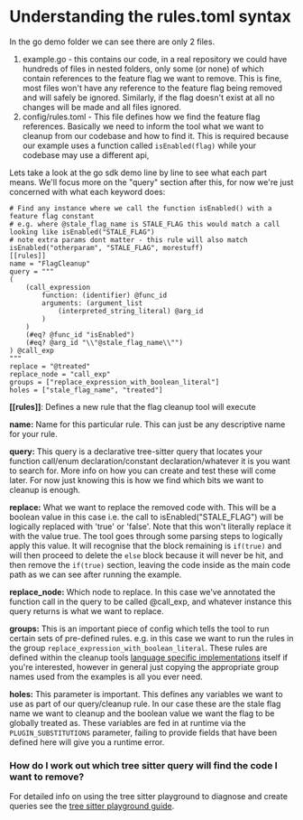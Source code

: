 # Understanding the rules.toml syntax
In the go demo folder we can see there are only 2 files.

1. example.go - this contains our code, in a real repository we could have hundreds of files in nested folders, only some (or none) of which  contain references to the feature flag we want to remove. This is fine, most files won't have any reference to the feature flag being removed and will safely be ignored. Similarly, if the flag doesn't exist at all no changes will be made and all files ignored.
2. config/rules.toml - This file defines how we find the feature flag references. Basically we need to inform the tool what we want to cleanup from our codebase and how to find it. This is required because our example uses a function called `isEnabled(flag)` while your codebase may use a different api,

Lets take a look at the go sdk demo line by line to see what each part means. We'll focus more on the "query" section after this, for now we're just concerned with what each keyword does:

```shell
# Find any instance where we call the function isEnabled() with a feature flag constant
# e.g. where @stale_flag_name is STALE_FLAG this would match a call looking like isEnabled("STALE_FLAG")
# note extra params dont matter - this rule will also match isEnabled("otherparam", "STALE_FLAG", morestuff)
[[rules]]
name = "FlagCleanup"
query = """
(
    (call_expression
        function: (identifier) @func_id
        arguments: (argument_list
            (interpreted_string_literal) @arg_id
        )
    )
    (#eq? @func_id "isEnabled")
    (#eq? @arg_id "\\"@stale_flag_name\\"")
) @call_exp
"""
replace = "@treated"
replace_node = "call_exp"
groups = ["replace_expression_with_boolean_literal"]
holes = ["stale_flag_name", "treated"]
```

**[[rules]]**: Defines a new rule that the flag cleanup tool will execute

**name:** Name for this particular rule. This can just be any descriptive name for your rule.

**query:** This query is a declarative tree-sitter query that locates your function call/enum declaration/constant declaration/whatever it is you want to search for. More info on how you can create and test these will come later. For now just knowing this is how we find which bits we want to cleanup is enough.

**replace:** What we want to replace the removed code with. This will be a boolean value in this case i.e. the call to isEnabled("STALE_FLAG") will be logically replaced with 'true' or 'false'. Note that this won't literally replace it with the value true. The tool goes through some parsing steps to logically apply this value. It will recognise that the block remaining is `if(true)` and will then proceed to delete the `else` block because it will never be hit, and then remove the `if(true)` section, leaving the code inside as the main code path as we can see after running the example.

**replace_node:** Which node to replace. In this case we've annotated the function call in the query to be called @call_exp, and whatever instance this query returns is what we want to replace.

**groups:** This is an important piece of config which tells the tool to run certain sets of pre-defined rules. e.g. in this case we want to run the rules in the group `replace_expression_with_boolean_literal`. These rules are defined within the cleanup tools [language specific implementations](https://github.com/uber/piranha/tree/master/src/cleanup_rules/go) itself if you're interested, however in general just copying the appropriate group names used from the examples is all you ever need.

**holes:** This parameter is important. This defines any variables we want to use as part of our query/cleanup rule. In our case these are the stale flag name we want to cleanup and the boolean value we want the flag to be globally treated as. These variables are fed in at runtime via the `PLUGIN_SUBSTITUTIONS` parameter, failing to provide fields that have been defined here will give you a runtime error.

### How do I work out which tree sitter query will find the code I want to remove?
For detailed info on using the tree sitter playground to diagnose and create queries see the [tree sitter playground guide](tree_sitter_playground_guide.md). 